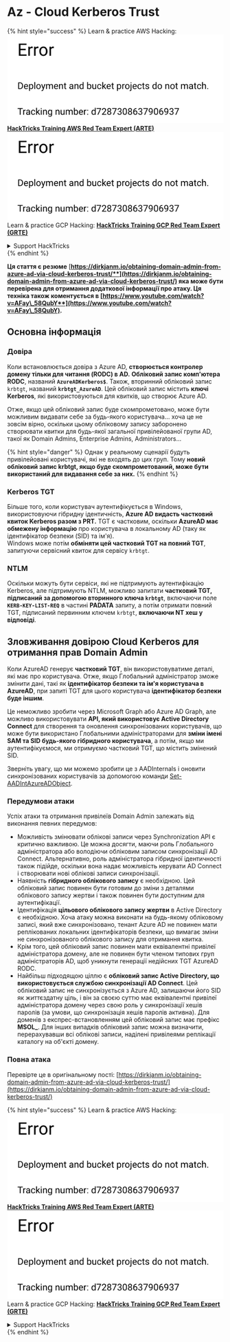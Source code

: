 # Az - Cloud Kerberos Trust

{% hint style="success" %}
Learn & practice AWS Hacking:<img src="../../../../.gitbook/assets/image (1) (1).png" alt="" data-size="line">[**HackTricks Training AWS Red Team Expert (ARTE)**](https://training.hacktricks.xyz/courses/arte)<img src="../../../../.gitbook/assets/image (1) (1).png" alt="" data-size="line">\
Learn & practice GCP Hacking: <img src="../../../../.gitbook/assets/image (2).png" alt="" data-size="line">[**HackTricks Training GCP Red Team Expert (GRTE)**<img src="../../../../.gitbook/assets/image (2).png" alt="" data-size="line">](https://training.hacktricks.xyz/courses/grte)

<details>

<summary>Support HackTricks</summary>

* Check the [**subscription plans**](https://github.com/sponsors/carlospolop)!
* **Join the** 💬 [**Discord group**](https://discord.gg/hRep4RUj7f) or the [**telegram group**](https://t.me/peass) or **follow** us on **Twitter** 🐦 [**@hacktricks\_live**](https://twitter.com/hacktricks\_live)**.**
* **Share hacking tricks by submitting PRs to the** [**HackTricks**](https://github.com/carlospolop/hacktricks) and [**HackTricks Cloud**](https://github.com/carlospolop/hacktricks-cloud) github repos.

</details>
{% endhint %}

**Ця стаття є резюме** [**https://dirkjanm.io/obtaining-domain-admin-from-azure-ad-via-cloud-kerberos-trust/**](https://dirkjanm.io/obtaining-domain-admin-from-azure-ad-via-cloud-kerberos-trust/) **яка може бути перевірена для отримання додаткової інформації про атаку. Ця техніка також коментується в** [**https://www.youtube.com/watch?v=AFay\_58QubY**](https://www.youtube.com/watch?v=AFay\_58QubY)**.**

## Основна інформація

### Довіра

Коли встановлюється довіра з Azure AD, **створюється контролер домену тільки для читання (RODC) в AD.** **Обліковий запис комп'ютера RODC**, названий **`AzureADKerberos$`**. Також, вторинний обліковий запис `krbtgt`, названий **`krbtgt_AzureAD`**. Цей обліковий запис містить **ключі Kerberos**, які використовуються для квитків, що створює Azure AD.

Отже, якщо цей обліковий запис буде скомпрометовано, може бути можливим видавати себе за будь-якого користувача... хоча це не зовсім вірно, оскільки цьому обліковому запису заборонено створювати квитки для будь-якої загальної привілейованої групи AD, такої як Domain Admins, Enterprise Admins, Administrators...

{% hint style="danger" %}
Однак у реальному сценарії будуть привілейовані користувачі, які не входять до цих груп. Тому **новий обліковий запис krbtgt, якщо буде скомпрометований, може бути використаний для видавання себе за них.**
{% endhint %}

### Kerberos TGT

Більше того, коли користувач аутентифікується в Windows, використовуючи гібридну ідентичність, **Azure AD видасть частковий квиток Kerberos разом з PRT.** TGT є частковим, оскільки **AzureAD має обмежену інформацію** про користувача в локальному AD (таку як ідентифікатор безпеки (SID) та ім'я).\
Windows може потім **обміняти цей частковий TGT на повний TGT**, запитуючи сервісний квиток для сервісу `krbtgt`.

### NTLM

Оскільки можуть бути сервіси, які не підтримують аутентифікацію Kerberos, але підтримують NTLM, можливо запитати **частковий TGT, підписаний за допомогою вторинного ключа `krbtgt`**, включаючи поле **`KERB-KEY-LIST-REQ`** в частині **PADATA** запиту, а потім отримати повний TGT, підписаний первинним ключем `krbtgt`, **включаючи NT хеш у відповіді**.

## Зловживання довірою Cloud Kerberos для отримання прав Domain Admin <a href="#abusing-cloud-kerberos-trust-to-obtain-domain-admin" id="abusing-cloud-kerberos-trust-to-obtain-domain-admin"></a>

Коли AzureAD генерує **частковий TGT**, він використовуватиме деталі, які має про користувача. Отже, якщо Глобальний адміністратор зможе змінити дані, такі як **ідентифікатор безпеки та ім'я користувача в AzureAD**, при запиті TGT для цього користувача **ідентифікатор безпеки буде іншим**.

Це неможливо зробити через Microsoft Graph або Azure AD Graph, але можливо використовувати **API, який використовує Active Directory Connect** для створення та оновлення синхронізованих користувачів, що може бути використано Глобальними адміністраторами для **зміни імені SAM та SID будь-якого гібридного користувача**, а потім, якщо ми аутентифікуємося, ми отримуємо частковий TGT, що містить змінений SID.

Зверніть увагу, що ми можемо зробити це з AADInternals і оновити синхронізованих користувачів за допомогою команди [Set-AADIntAzureADObject](https://aadinternals.com/aadinternals/#set-aadintazureadobject-a).

### Передумови атаки <a href="#attack-prerequisites" id="attack-prerequisites"></a>

Успіх атаки та отримання привілеїв Domain Admin залежать від виконання певних передумов:

* Можливість змінювати облікові записи через Synchronization API є критично важливою. Це можна досягти, маючи роль Глобального адміністратора або володіючи обліковим записом синхронізації AD Connect. Альтернативно, роль адміністратора гібридної ідентичності також підійде, оскільки вона надає можливість керувати AD Connect і створювати нові облікові записи синхронізації.
* Наявність **гібридного облікового запису** є необхідною. Цей обліковий запис повинен бути готовим до зміни з деталями облікового запису жертви і також повинен бути доступним для аутентифікації.
* Ідентифікація **цільового облікового запису жертви** в Active Directory є необхідною. Хоча атаку можна виконати на будь-якому обліковому записі, який вже синхронізовано, тенант Azure AD не повинен мати реплікованих локальних ідентифікаторів безпеки, що вимагає зміни не синхронізованого облікового запису для отримання квитка.
* Крім того, цей обліковий запис повинен мати еквівалентні привілеї адміністратора домену, але не повинен бути членом типових груп адміністраторів AD, щоб уникнути генерації недійсних TGT AzureAD RODC.
* Найбільш підходящою ціллю є **обліковий запис Active Directory, що використовується службою синхронізації AD Connect**. Цей обліковий запис не синхронізується з Azure AD, залишаючи його SID як життєздатну ціль, і він за своєю суттю має еквівалентні привілеї адміністратора домену через свою роль у синхронізації хешів паролів (за умови, що синхронізація хешів паролів активна). Для доменів з експрес-встановленням цей обліковий запис має префікс **MSOL\_**. Для інших випадків обліковий запис можна визначити, перерахувавши всі облікові записи, наділені привілеями реплікації каталогу на об'єкті домену.

### Повна атака <a href="#the-full-attack" id="the-full-attack"></a>

Перевірте це в оригінальному пості: [https://dirkjanm.io/obtaining-domain-admin-from-azure-ad-via-cloud-kerberos-trust/](https://dirkjanm.io/obtaining-domain-admin-from-azure-ad-via-cloud-kerberos-trust/)

{% hint style="success" %}
Learn & practice AWS Hacking:<img src="../../../../.gitbook/assets/image (1) (1).png" alt="" data-size="line">[**HackTricks Training AWS Red Team Expert (ARTE)**](https://training.hacktricks.xyz/courses/arte)<img src="../../../../.gitbook/assets/image (1) (1).png" alt="" data-size="line">\
Learn & practice GCP Hacking: <img src="../../../../.gitbook/assets/image (2).png" alt="" data-size="line">[**HackTricks Training GCP Red Team Expert (GRTE)**<img src="../../../../.gitbook/assets/image (2).png" alt="" data-size="line">](https://training.hacktricks.xyz/courses/grte)

<details>

<summary>Support HackTricks</summary>

* Check the [**subscription plans**](https://github.com/sponsors/carlospolop)!
* **Join the** 💬 [**Discord group**](https://discord.gg/hRep4RUj7f) or the [**telegram group**](https://t.me/peass) or **follow** us on **Twitter** 🐦 [**@hacktricks\_live**](https://twitter.com/hacktricks\_live)**.**
* **Share hacking tricks by submitting PRs to the** [**HackTricks**](https://github.com/carlospolop/hacktricks) and [**HackTricks Cloud**](https://github.com/carlospolop/hacktricks-cloud) github repos.

</details>
{% endhint %}

